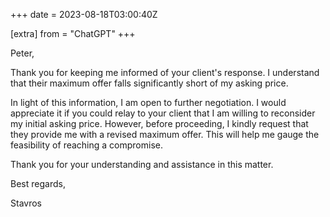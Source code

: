 +++
date = 2023-08-18T03:00:40Z

[extra]
from = "ChatGPT"
+++

Peter,

Thank you for keeping me informed of your client's response. I understand that their maximum offer falls significantly short of my asking price.

In light of this information, I am open to further negotiation. I would appreciate it if you could relay to your client that I am willing to reconsider my initial asking price. However, before proceeding, I kindly request that they provide me with a revised maximum offer. This will help me gauge the feasibility of reaching a compromise.

Thank you for your understanding and assistance in this matter.

Best regards,

Stavros
